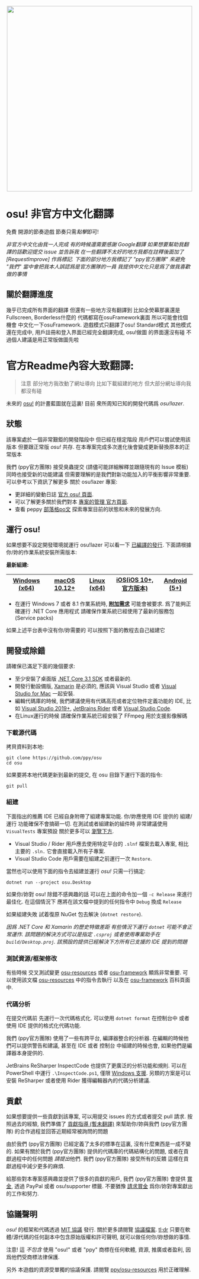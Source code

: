 ﻿<p align="center">
  <img width="500px" src="assets/lazer.png">
</p>

# osu! 非官方中文化翻譯
  
免費 開源的節奏遊戲 節奏只需*點擊*即可! 

*非官方中文化由我一人完成 有的時候還需要感謝 Google翻譯 如果想要幫助我翻譯的話歡迎提交 issue 並告訴我 在一些翻譯不太好的地方我都在註釋後面加了 [RequestImprove] 作爲標記.*
*下面的部分地方我標記了 "ppy官方團隊" 來避免 "我們" 當中會把我本人誤認爲是官方團隊的一員 我提供中文化只是爲了做我喜歡做的事情*

## 關於翻譯進度 

幾乎已完成所有界面的翻譯 但還有一些地方沒有翻譯到 比如全熒幕那裏還是Fullscreen, Borderless什麼的 代碼都寫在osuFramework裏面 所以可能會找個機會 中文化一下osuFramework.
遊戲模式只翻譯了osu! Standard模式 其他模式還在完成中, 用戶註冊和登入界面已經完全翻譯完成, osu!做圖 的界面還沒有碰 不過個人建議是用正常版做圖先啦 

# 官方Readme內容大致翻譯:
> 注意 部分地方我改動了網址導向 比如下載組建的地方 但大部分網址導向我都沒有碰

未來的 [osu!](https://osu.ppy.sh) 的計畫藍圖就在這裏! 目前 衆所周知已知的開發代碼爲 *osu!lazer*.

## 狀態 

該專案處於一個非常艱鉅的開發階段中 但已經在穩定階段 用戶們可以嘗試使用該版本 但要跟正常版 *osu!* 共存. 在本專案完成多次進化後會變成更新替換原本的正常版本 
 
我們 (ppy官方團隊) 接受臭蟲提交 (請儘可能詳細解釋並跟隨現有的 Issue 模板) 同時也接受新的功能建議 但需要理解的是我們對新功能加入的平衡影響非常重要.
可以參考以下資訊了解更多 關於 osu!lazer 專案:
 
- 更詳細的變動日誌 [官方 osu! 頁面](https://osu.ppy.sh/home/changelog/lazer).
- 可以了解更多關於我們對本 [專案的管理 官方頁面](https://github.com/ppy/osu/wiki/Project-management).
- 查看 peppy [部落格po文](https://blog.ppy.sh/a-definitive-lazer-faq/) 探索專案目前的狀態和未來的發展方向.

## 運行 osu!

如果想要不設定開發環境就運行 osu!lazer 可以看一下 [已編譯的發行](https://github.com/appleneko2001/osu/releases). 下面請根據你/妳的作業系統安裝所需版本:

**最新組建:**

| [Windows (x64)](https://github.com/appleneko2001/osu/releases/latest/download/install.exe)  | [macOS 10.12+](https://github.com/appleneko2001/osu/releases/latest/download/osu.app.zip) | [Linux (x64)](https://github.com/appleneko2001/osu/releases/latest/download/osu.AppImage) | [iOS(iOS 10+, 官方版本)](https://osu.ppy.sh/home/testflight) | [Android (5+)](https://github.com/appleneko2001/osu/releases/latest/download/appleneko2001.osulazer_zhtw.apk)
| ------------- | ------------- | ------------- | ------------- | ------------- |

- 在運行 Windows 7 或者 8.1 作業系統時, **[附加需求](https://docs.microsoft.com/en-us/dotnet/core/install/dependencies?tabs=netcore31&pivots=os-windows)** 可能會被要求.
爲了能夠正確運行 .NET Core 應用程式 請確保作業系統已經使用了最新的服務包 (Service packs) 

如果上述平台表中沒有你/妳需要的 可以按照下面的教程去自己組建它

## 開發或除錯

請確保已滿足下面的幾個要求:

- 至少安裝了桌面版 [.NET Core 3.1 SDK](https://dotnet.microsoft.com/download) 或者最新的.
- 開發行動設備版, [Xamarin](https://docs.microsoft.com/en-us/xamarin/) 是必須的, 應該與 Visual Studio 或者 [Visual Studio for Mac](https://visualstudio.microsoft.com/vs/mac/) 一起安裝.
- 編輯代碼庫的時候, 我們建議使用有代碼高亮或者定位物件定義功能的 IDE, 比如 [Visual Studio 2019+](https://visualstudio.microsoft.com/vs/), [JetBrains Rider](https://www.jetbrains.com/rider/) 或者 [Visual Studio Code](https://code.visualstudio.com/).
- 在Linux運行的時候 請確保作業系統已經安裝了 FFmpeg 用於支援影像解碼

### 下載源代碼

拷貝資料到本地:

```shell
git clone https://github.com/ppy/osu 
cd osu
```

如果要將本地代碼更新到最新的提交, 在 osu 目錄下運行下面的指令:

```shell
git pull
```

### 組建

下面指出的推薦 IDE 已經自身附帶了組建專案功能. 你/妳應使用 IDE 提供的 組建/運行 功能確保不會搞砸一切. 在測試或者組建新的組件時 非常建議使用
`VisualTests` 專案預設 關於更多可以 [瀏覽下方](#貢獻). 

- Visual Studio / Rider 用戶應去使用特定平台的 `.slnf` 檔案去載入專案, 相比主要的 `.sln.` 它會直接載入所有子專案.
- Visual Studio Code 用戶需要在組建之前運行一次 `Restore`.
 
當然也可以使用下面的指令去組建並運行 *osu!* 只需一行搞定:

```shell
dotnet run --project osu.Desktop
```

如果你/妳對 osu! 除錯不感興趣的話 可以在上面的命令加一個 `-c Release` 來進行最佳化. 在這個情況下 應將在該文檔中提到的任何指令中 `Debug` 換成 `Release`  

如果組建失敗 試着復原 NuGet 包去解決 (`dotnet restore`). 

_因爲 .NET Core 和 Xamarin 的歷史特徵差距 有些情況下運行 `dotnet` 可能不會正常運作. 該問題的解決方式可以是指定 `.csproj` 或者使用專案助手在 `build/Desktop.proj`.
該預設的提供已經解決下方所有已支援的 IDE 提到的問題_  

### 測試資源/框架修改

有些時候 交叉測試變更 [osu-resources](https://github.com/ppy/osu-resources) 或者 [osu-framework](https://github.com/ppy/osu-framework) 顯爲非常重要. 
可以使用該文檔 [osu-resources](https://github.com/ppy/osu-resources/wiki/Testing-local-resources-checkout-with-other-projects) 中的指令去執行 以及在 [osu-framework](https://github.com/ppy/osu-framework/wiki/Testing-local-framework-checkout-with-other-projects) 百科頁面中.

### 代碼分析

在提交代碼前 先運行一次代碼格式化. 可以使用 `dotnet format` 在控制台中 或者使用 IDE 提供的格式化代碼功能.

我們 (ppy官方團隊) 使用了一些有跨平台, 編譯器整合的分析器. 在編輯的時候他們可以提供警告和建議, 甚至在 IDE 或者 控制台 中組建的時候也會, 如果他們是編譯器本身提供的. 

JetBrains ReSharper InspectCode 也提供了更廣泛的分析功能和規則. 可以在 PowerShell 中運行 `.\InspectCode.ps1`,
僅限 [Windows 支援](https://youtrack.jetbrains.com/issue/RSRP-410004). 另類的方案是可以安裝 ReSharper
或者使用 Rider 獲得編輯器內的代碼分析建議.

## 貢獻

如果想要提供一些貢獻到該專案, 可以用提交 issues 的方式或者提交 pull 請求. 按照過去的經驗, 我們準備了 [貢獻指導 (暫未翻譯)](CONTRIBUTING.md) 來幫助你/妳與我們 (ppy官方團隊) 的合作過程並回答近期經常被詢問的問題 

由於我們 (ppy官方團隊) 已經定義了太多的標準在這裏, 沒有什麼東西是一成不變的. 如果有關於我們 (ppy官方團隊) 提供的代碼庫的代碼結構化的問題, 或者在貢獻過程中的任何問題 *請提出*他們. 我們 (ppy官方團隊) 接受所有的反饋 這樣在貢獻過程中減少更多的麻煩.

給那些對本專案感興趣並提供了很多的貢獻的用戶, 我們 (ppy官方團隊) 會提供
[賞金](https://docs.google.com/spreadsheets/d/1jNXfj_S3Pb5PErA-czDdC9DUu4IgUbe1Lt8E7CYUJuE/view?&rm=minimal#gid=523803337), 
透過 PayPal 或者 osu!supporter 標籤. 不要猶豫 [請求賞金](https://docs.google.com/forms/d/e/1FAIpQLSet_8iFAgPMG526pBZ2Kic6HSh7XPM3fE8xPcnWNkMzINDdYg/viewform) 爲你/妳對專案獻出的工作和努力.

## 協議聲明

*osu!* 的框架和代碼透過 [MIT 協議](https://opensource.org/licenses/MIT) 發行. 關於更多請閱覽 [協議檔案](LICENCE). 
[tl;dr](https://tldrlegal.com/license/mit-license) 只要在軟體/源代碼的任何副本中包含原始版權和許可聲明, 就可以做任何你/妳想做的事情.

注意! 這 *不包含* 使用 "osu!" 或者 "ppy" 商標在任何軟體, 資源, 推廣或者盈利, 因爲他們受商標法律保護.

另外 本遊戲的資源受單獨的協議保護. 請閱覽 [ppy/osu-resources](https://github.com/ppy/osu-resources) 用於正確理解.
